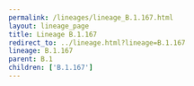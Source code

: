 ```yaml
---
permalink: /lineages/lineage_B.1.167.html
layout: lineage_page
title: Lineage B.1.167
redirect_to: ../lineage.html?lineage=B.1.167
lineage: B.1.167
parent: B.1
children: ['B.1.167']
---
```

